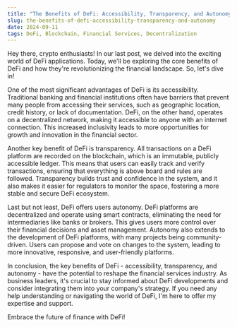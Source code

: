 ```yaml
---
title: "The Benefits of DeFi: Accessibility, Transparency, and Autonomy"
slug: the-benefits-of-defi-accessibility-transparency-and-autonomy
date: 2024-09-11
tags: DeFi, Blockchain, Financial Services, Decentralization
---
```


Hey there, crypto enthusiasts! In our last post, we delved into the exciting world of DeFi applications. Today, we'll be exploring the core benefits of DeFi and how they're revolutionizing the financial landscape. So, let's dive in!

One of the most significant advantages of DeFi is its accessibility. Traditional banking and financial institutions often have barriers that prevent many people from accessing their services, such as geographic location, credit history, or lack of documentation. DeFi, on the other hand, operates on a decentralized network, making it accessible to anyone with an internet connection. This increased inclusivity leads to more opportunities for growth and innovation in the financial sector.

Another key benefit of DeFi is transparency. All transactions on a DeFi platform are recorded on the blockchain, which is an immutable, publicly accessible ledger. This means that users can easily track and verify transactions, ensuring that everything is above board and rules are followed. Transparency builds trust and confidence in the system, and it also makes it easier for regulators to monitor the space, fostering a more stable and secure DeFi ecosystem.

Last but not least, DeFi offers users autonomy. DeFi platforms are decentralized and operate using smart contracts, eliminating the need for intermediaries like banks or brokers. This gives users more control over their financial decisions and asset management. Autonomy also extends to the development of DeFi platforms, with many projects being community-driven. Users can propose and vote on changes to the system, leading to more innovative, responsive, and user-friendly platforms.

In conclusion, the key benefits of DeFi - accessibility, transparency, and autonomy - have the potential to reshape the financial services industry. As business leaders, it's crucial to stay informed about DeFi developments and consider integrating them into your company's strategy. If you need any help understanding or navigating the world of DeFi, I'm here to offer my expertise and support.

Embrace the future of finance with DeFi!